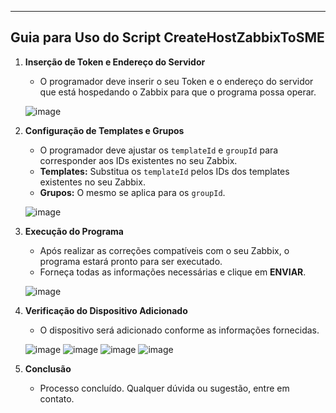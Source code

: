 ---

## Guia para Uso do Script CreateHostZabbixToSME

1. **Inserção de Token e Endereço do Servidor**
   - O programador deve inserir o seu Token e o endereço do servidor que está hospedando o Zabbix para que o programa possa operar.
   
   ![image](https://github.com/Alexandre3000z/CreateHostZabbixToSME/assets/166437649/1ab70312-21a4-465a-913e-7be4ed72acc9)

2. **Configuração de Templates e Grupos**
   - O programador deve ajustar os `templateId` e `groupId` para corresponder aos IDs existentes no seu Zabbix.
   - **Templates:** Substitua os `templateId` pelos IDs dos templates existentes no seu Zabbix.
   - **Grupos:** O mesmo se aplica para os `groupId`.
   
   ![image](https://github.com/Alexandre3000z/CreateHostZabbixToSME/assets/166437649/aca342ed-9ef4-472a-a0bc-59a786206124)

3. **Execução do Programa**
   - Após realizar as correções compatíveis com o seu Zabbix, o programa estará pronto para ser executado.
   - Forneça todas as informações necessárias e clique em **ENVIAR**.

   ![image](https://github.com/Alexandre3000z/CreateHostZabbixToSME/assets/166437649/1ce7aa4d-41aa-4b8a-adca-dfc2fc5c101f)

4. **Verificação do Dispositivo Adicionado**
   - O dispositivo será adicionado conforme as informações fornecidas.
   
   ![image](https://github.com/Alexandre3000z/CreateHostZabbixToSME/assets/166437649/dae4145d-1a02-40e7-84ae-1b4994bbb1d7)
   ![image](https://github.com/Alexandre3000z/CreateHostZabbixToSME/assets/166437649/1ae9bf95-0d4a-4b47-b8d4-96664578037c)
   ![image](https://github.com/Alexandre3000z/CreateHostZabbixToSME/assets/166437649/7596d666-8568-411d-a158-b7f19138efdb)
   ![image](https://github.com/Alexandre3000z/CreateHostZabbixToSME/assets/166437649/dfd7c09d-b2de-47b6-9a47-f23a60fdef98)

5. **Conclusão**
   - Processo concluído. Qualquer dúvida ou sugestão, entre em contato.

